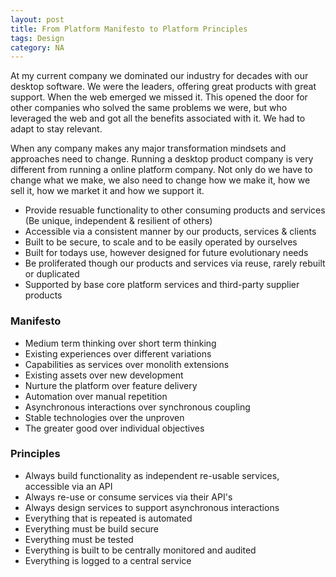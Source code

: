 ```yaml
---
layout: post
title: From Platform Manifesto to Platform Principles  
tags: Design
category: NA
---
```

At my current company we dominated our industry for decades with our desktop software. We were the leaders, offering great products with great support. When the web emerged we missed it. This opened the door for other companies who solved the same problems we were, but who leveraged the web and got all the benefits associated with it. We had to adapt to stay relevant.

When any company makes any major transformation mindsets and approaches need to change. Running a desktop product company is very different from running a online platform company. Not only do we have to change what we make, we also need to change how we make it, how we sell it, how we market it and how we support it.


- Provide resuable functionality to other consuming products and services (Be unique, independent & resilient of others)  
- Accessible via a consistent manner by our products, services & clients 
- Built to be secure, to scale and to be easily operated by ourselves  
- Built for todays use, however designed for future evolutionary needs  
- Be proliferated though our products and services via reuse, rarely rebuilt or duplicated
- Supported by base core platform services and third-party supplier products  

### Manifesto

- Medium term thinking over short term thinking  
- Existing experiences over different variations  
- Capabilities as services over monolith extensions  
- Existing assets over new development  
- Nurture the platform over feature delivery  
- Automation over manual repetition  
- Asynchronous interactions over synchronous coupling  
- Stable technologies over the unproven  
- The greater good over individual objectives

### Principles 

- Always build functionality as independent re-usable services, accessible via an API
- Always re-use or consume services via their API's  
- Always design services to support asynchronous interactions  
- Everything that is repeated is automated  
- Everything must be build secure  
- Everything must be tested  
- Everything is built to be centrally monitored and audited  
- Everything is logged to a central service  


